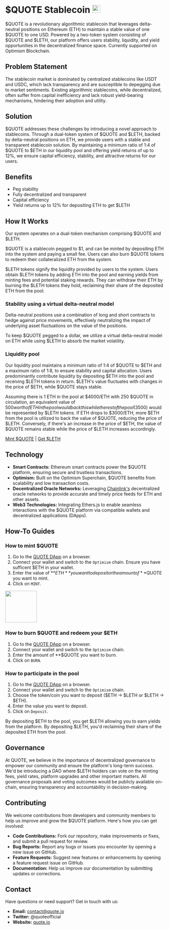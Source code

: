 
# $QUOTE Stablecoin <img src='https://github.com/greatonical/quote-stablecoin/assets/66218597/37d8f811-a689-484f-b33a-16f77fa8cbfe' width="25" height="25"/>


$QUOTE is a revolutionary algorithmic stablecoin that leverages delta-neutral positions on Ethereum (ETH) to maintain a stable value of one $QUOTE to one USD. Powered by a two-token system consisting of $QUOTE and $LETH, our platform offers users stability, liquidity, and yield opportunities in the decentralized finance space. Currently supported on Optimism Blockchain.

## Problem Statement
The stablecoin market is dominated by centralized stablecoins like USDT and USDC, which lack transparency and are susceptible to depegging due to market sentiments. Existing algorithmic stablecoins, while decentralized, often suffer from capital inefficiency and lack robust yield-bearing mechanisms, hindering their adoption and utility.

## Solution
$QUOTE addresses these challenges by introducing a novel approach to stablecoins. Through a dual-token system of $QUOTE and $LETH, backed by delta-neutral positions on ETH, we provide users with a stable and transparent stablecoin solution. By maintaining a minimum ratio of 1:4 of $QUOTE to $ETH in our liquidity pool and offering yield returns of up to 12%, we ensure capital efficiency, stability, and attractive returns for our users.

## Benefits
- Peg stability
- Fully decentralized and transparent
- Capital efficiency
- Yield returns up to 12% for depositing ETH to get $LETH
  
## How It Works
Our system operates on a dual-token mechanism comprising $QUOTE and $LETH. 

$QUOTE is a stablecoin pegged to $1, and can be minted by depositing ETH into the system and paying a small fee. Users can also burn $QUOTE tokens to redeem their collateralized ETH from the system. 

$LETH tokens signify the liquidity provided by users to the system. Users obtain $LETH tokens by adding ETH into the pool and earning yields from minting fees and potential staking rewards. They can withdraw their ETH by burning the $LETH tokens they hold, reclaiming their share of the deposited ETH from the pool.

### Stability using a virtual delta-neutral model

Delta-neutral positions use a combination of long and short contracts to hedge against price movements, effectively neutralizing the impact of underlying asset fluctuations on the value of the positions.

To keep $QUOTE pegged to a dollar, we utilize a virtual delta-neutral model on ETH while using $LETH to absorb the market volatility.

### Liquidity pool

Our liquidity pool maintains a minimum ratio of 1:4 of $QUOTE to $ETH and a maximum ratio of 1:8, to ensure stability and capital allocation. Users predominantly contribute liquidity by depositing $ETH into the pool and receiving $LETH tokens in return. $LETH's value fluctuates with changes in the price of $ETH, while $QUOTE stays stable.

Assuming there is 1 ETH in the pool at $4000/ETH with 250 $QUOTE in circulation, an equivalent value of $500 worth of ETH in the pool would back this while the rest of the pool ($3500) would be represented by $LETH tokens. If ETH drops to $3000/ETH, more $ETH from the pool is utilized to back the value of $QUOTE, reducing the price of $LETH. Conversely, if there's an increase in the price of $ETH, the value of $QUOTE remains stable while the price of $LETH increases accordingly.

[Mint $QUOTE](https://youtube.com)   |   [Get $LETH](https://youtube.com) 

## Technology
- **Smart Contracts:** Ethereum smart contracts power the $QUOTE platform, ensuring secure and trustless transactions.
- **Optimism:** Built on the Optimism Superchain, $QUOTE benefits from scalability and low transaction costs.
- **Decentralized Oracle Networks:** Leveraging [Chainlink's](https://chain.link/) decentralized oracle networks to provide accurate and timely price feeds for ETH and other assets.
- **Web3 Technologies:** Integrating Ethers.js to enable seamless interactions with the $QUOTE platform via compatible wallets and decentralized applications (DApps).

## How-To Guides

### How to mint $QUOTE
1. Go to the [QUOTE DApp](#) on a browser.
2. Connect your wallet and switch to the `Optimism` chain. Ensure you have sufficent $ETH in your wallet.
3. Enter the value of **$ETH** you want to deposit or the amount of **$QUOTE you want to mint.
4. Click on `MINT`.

<img src='https://github.com/greatonical/quote-stablecoin/assets/66218597/d69e3a13-000b-4dcc-b18c-39d0e528d207' width='100' height='100'/>


### How to burn $QUOTE and redeem your $ETH
1. Go to the [QUOTE DApp](#) on a browser.
2. Connect your wallet and switch to the `Optimism` chain.
3. Enter the amount of **$QUOTE you want to burn.
4. Click on `BURN`.

### How to participate in the pool 
1. Go to the [QUOTE DApp](#) on a browser.
2. Connect your wallet and switch to the `Optimism` chain.
3. Choose the token/coin you want to deposit ($ETH -> $LETH or $LETH -> $ETH).
4. Enter the value you want to deposit.
5. Click on `Deposit`.

By depositing $ETH to the pool, you get $LETH allowing you to earn yields from the platform. By depositing $LETH, you'd reclaiming their share of the deposited ETH from the pool.

## Governance
At QUOTE, we believe in the importance of decentralized governance to empower our community and ensure the platform's long-term success. We'd be introducing a DAO where $LETH holders can vote on the minting fees, yield rates, platform upgrades and other important matters. All governance proposals and voting outcomes would be publicly available on-chain, ensuring transparency and accountability in decision-making.

## Contributing
We welcome contributions from developers and community members to help us improve and grow the $QUOTE platform. Here's how you can get involved:

- **Code Contributions:** Fork our repository, make improvements or fixes, and submit a pull request for review.
- **Bug Reports:** Report any bugs or issues you encounter by opening a new issue on GitHub.
- **Feature Requests:** Suggest new features or enhancements by opening a feature request issue on GitHub.
- **Documentation:** Help us improve our documentation by submitting updates or corrections.

## Contact
Have questions or need support? Get in touch with us:

- **Email:** contact@quote.io
- **Twitter:** @quoteofficial
- **Website:** [quote.io](https://quote.io)



